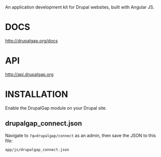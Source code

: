 An application development kit for Drupal websites, built with Angular JS.

# DOCS

http://drupalgap.org/docs

# API

http://api.drupalgap.org

# INSTALLATION

Enable the DrupalGap module on your Drupal site.

## drupalgap_connect.json

Navigate to `?q=drupalgap/connect` as an admin, then save the JSON to this file:

```
app/js/drupalgap_connect.json
```

